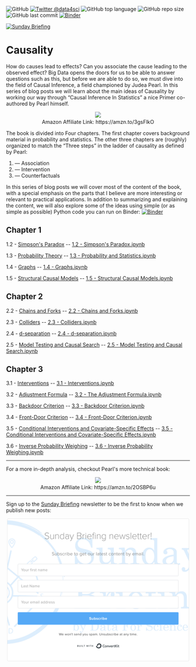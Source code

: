 ![GitHub](https://img.shields.io/github/license/DataForScience/Causality)
[![Twitter @data4sci](https://img.shields.io/twitter/follow/data4sci)](https://twitter.com/intent/follow?screen_name=data4sci)
![GitHub top language](https://img.shields.io/github/languages/top/DataForScience/Causality)
![GitHub repo size](https://img.shields.io/github/repo-size/DataForScience/Causality)
![GitHub last commit](https://img.shields.io/github/last-commit/DataForScience/Causality)
[![Binder](https://mybinder.org/badge_logo.svg)](https://mybinder.org/v2/gh/DataForScience/Causality/master)

[![Sunday Briefing](https://img.shields.io/badge/Sunday_Briefing-Subscribe-blue)](https://data4sci.ck.page/8a51c452bc)

# Causality

How do causes lead to effects? Can you associate the cause leading to the observed effect? Big Data opens the doors for us to be able to answer questions such as this, but before we are able to do so, we must dive into the field of Causal Inference, a field championed by Judea Pearl.
In this series of blog posts we will learn about the main ideas of Causality by working our way through “Causal Inference In Statistics” a nice Primer co-authored by Pearl himself.

<p align="center">
<a href='https://amzn.to/3gsFlkO' alt='Judea Pearl — Causal Inference in Statistics: A Primer'><img src='data/causality.jpeg'></a>
 <br/>
  Amazon Affiliate Link: https://amzn.to/3gsFlkO
</p>


The book is divided into Four chapters. The first chapter covers background material in probability and statistics. The other three chapters are (roughly) organized to match the “Three steps” in the ladder of causality as defined by Pearl:

1. — Association
2. — Intervention
3. — Counterfactuals

In this series of blog posts we will cover most of the content of the book, with a special emphasis on the parts that I believe are more interesting or relevant to practical applications. In addition to summarizing and explaining the content, we will also explore some of the ideas using simple (or as simple as possible) Python code you can run on Binder: [![Binder](https://mybinder.org/badge_logo.svg)](https://mybinder.org/v2/gh/DataForScience/Causality/master)



## Chapter 1
1.2 - [Simpson's Paradox](https://medium.com/data-for-science/causal-inference-part-i-415538211aa1) -- [1.2 - Simpson's Paradox.ipynb](https://github.com/DataForScience/Causality/blob/master/1.2%20-%20Simpsons%20Paradox.ipynb)

1.3 - [Probability Theory](https://medium.com/data-for-science/causal-inference-part-ii-probability-theory-8fc804fa8240) -- [1.3 - Probability and Statistics.ipynb](https://github.com/DataForScience/Causality/blob/master/1.3%20-%20Probability%20and%20Statistics.ipynb)

1.4 - [Graphs](https://medium.com/data-for-science/causal-inference-part-iii-graphs-df043300add1) -- [1.4 - Graphs.ipynb](https://github.com/DataForScience/Causality/blob/master/1.4%20-%20Graphs.ipynb)

1.5 - [Structural Causal Models](https://medium.com/data-for-science/causal-inference-part-iv-structural-causal-models-df10a83be580) -- [1.5 - Structural Causal Models.ipynb](https://github.com/DataForScience/Causality/blob/master/1.5%20-%20Structural%20Causal%20Models.ipynb)

## Chapter 2
2.2 - [Chains and Forks](https://medium.com/data-for-science/causal-inference-part-v-chains-and-forks-7b0b088c346e) -- [2.2 - Chains and Forks.ipynb](https://github.com/DataForScience/Causality/blob/master/2.2%20-%20Chains%20and%20Forks.ipynb)

2.3 - [Colliders](https://medium.com/data-for-science/causal-inference-part-vi-colliders-af07301c9a15) -- [2.3 - Colliders.ipynb](https://github.com/DataForScience/Causality/blob/master/2.3%20-%20Colliders.ipynb)

2.4 - [d-separation](https://medium.com/data-for-science/causal-inference-part-vii-d-separation-aa74e361d34e) -- [2.4 - d-separation.ipynb](https://github.com/DataForScience/Causality/blob/master/2.4%20-%20d-separation.ipynb)

2.5 - [Model Testing and Causal Search](https://medium.com/data-for-science/causal-inference-part-vii-model-testing-and-causal-search-536b796f0384) -- [2.5 - Model Testing and Causal Search.ipynb](https://github.com/DataForScience/Causality/blob/master/2.5%20-%20Model%20Testing%20and%20Causal%20Search.ipynb)

## Chapter 3

3.1 - [Interventions](https://medium.com/data-for-science/causal-inference-part-ix-interventions-c3f94190191d) -- [3.1 - Interventions.ipynb](https://github.com/DataForScience/Causality/blob/master/3.1%20-%20Interventions.ipynb)

3.2 - [Adjustment Formula](https://medium.com/data-for-science/causal-inference-part-x-the-adjustment-formula-f9668469d76) -- [3.2 - The Adjustment Formula.ipynb](https://github.com/DataForScience/Causality/blob/master/3.2%20-%20The%20Adjustment%20Formula.ipynb)

3.3 - [Backdoor Criterion](https://medium.com/data-for-science/causal-inference-part-xi-backdoor-criterion-e29627a1da0e) -- [3.3 - Backdoor Criterion.ipynb](https://github.com/DataForScience/Causality/blob/master/3.3%20-%20Backdoor%20Criterion.ipynb)

3.4 - [Front-Door Criterion](https://medium.com/data-for-science/causal-inference-part-xii-front-door-criterion-38bec5172f3e) -- [3.4 - Front-Door Criterion.ipynb](https://github.com/DataForScience/Causality/blob/master/3.4%20-%20Front-Door%20Criterion.ipynb)

3.5 - [Conditional Interventions and Covariate-Specific Effects](https://medium.com/data-for-science/causal-inference-part-xiii-conditional-interventions-and-covariate-specific-effects-1c0126b8b996) -- [3.5 - Conditional Interventions and Covariate-Specific Effects.ipynb](https://github.com/DataForScience/Causality/blob/master/3.5%20-%20Conditional%20Interventions%20and%20Covariate-Specific%20Effects.ipynb)

3.6 - [Inverse Probability Weighing](https://medium.com/data-for-science/causal-inference-part-xiv-inverse-probability-weighing-f81680321427) -- [3.6 - Inverse Probability Weighing.ipynb](https://github.com/DataForScience/Causality/blob/master/3.6%20-%20Inverse%20Probability%20Weighing.ipynb)

---

For a more in-depth analysis, checkout Pearl's more technical book:

<p align="center">
<a href='https://amzn.to/2OSBP6u' alt='Judea Pearl — Causality'><img src='data/book2.jpeg' height=250></a>
 <br/>
  Amazon Affiliate Link: https://amzn.to/2OSBP6u
</p>

---

Sign up to the [Sunday Briefing](http://data4sci.com/newsletter) newsletter to be the first to know when we publish new posts:

<p align="center">
<a href='https://data4sci.ck.page/8a51c452bc' alt='Sunday Briefing Newsletter'><img src='data/newsletter.png' width=500></a>
</p>
